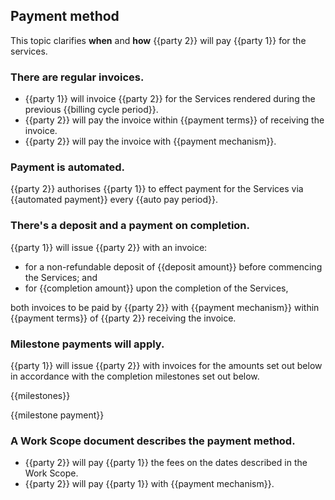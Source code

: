 ## Payment method

This topic clarifies **when** and **how** {{party 2}} will pay {{party 1}} for the services.

### There are regular invoices.

- {{party 1}} will invoice {{party 2}} for the Services rendered during the previous {{billing cycle period}}.
- {{party 2}} will pay the invoice within {{payment terms}} of receiving the invoice.
- {{party 2}} will pay the invoice with {{payment mechanism}}.

### Payment is automated.

{{party 2}} authorises {{party 1}} to effect payment for the Services via {{automated payment}} every {{auto pay period}}.

### There's a deposit and a payment on completion.

{{party 1}} will issue {{party 2}} with an invoice:
- for a non-refundable deposit of {{deposit amount}} before commencing the Services; and
- for {{completion amount}} upon the completion of the Services,

both invoices to be paid by {{party 2}} with {{payment mechanism}} within {{payment terms}} of {{party 2}} receiving the invoice.

### Milestone payments will apply.

{{party 1}} will issue {{party 2}} with invoices for the amounts set out below in accordance with the completion milestones set out below.

{{milestones}}

{{milestone payment}}

### A Work Scope document describes the payment method.

- {{party 2}} will pay {{party 1}} the fees on the dates described in the Work Scope.
- {{party 2}} will pay {{party 1}} with {{payment mechanism}}.
